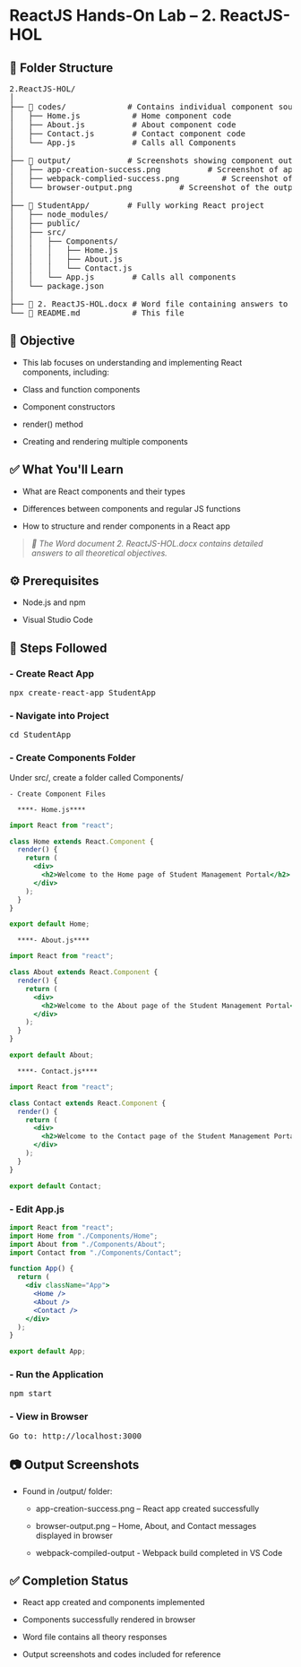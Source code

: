 # ReactJS Hands-On Lab – 2. ReactJS-HOL

## 📁 Folder Structure

<pre>2.ReactJS-HOL/
│
├── 📂 codes/             # Contains individual component source files
│   ├── Home.js           # Home component code
│   ├── About.js          # About component code
│   ├── Contact.js        # Contact component code
│   └── App.js            # Calls all Components
│
├── 📂 output/            # Screenshots showing component outputs
│   ├── app-creation-success.png          # Screenshot of app creation in CMD
│   ├── webpack-complied-success.png         # Screenshot of Webpack build success in VS Code
│   └── browser-output.png          # Screenshot of the output in browser
│
├── 📂 StudentApp/        # Fully working React project
│   ├── node_modules/
│   ├── public/
│   ├── src/
│   │   ├── Components/
│   │   │   ├── Home.js
│   │   │   ├── About.js
│   │   │   └── Contact.js
│   │   └── App.js        # Calls all components
│   └── package.json
│
├── 📄 2. ReactJS-HOL.docx # Word file containing answers to objective questions
└── 📄 README.md           # This file</pre>

## 📌 Objective
- This lab focuses on understanding and implementing React components, including:

- Class and function components

- Component constructors

- render() method

- Creating and rendering multiple components

## ✅ What You'll Learn
- What are React components and their types

- Differences between components and regular JS functions

- How to structure and render components in a React app

>*📝 The Word document 2. ReactJS-HOL.docx contains detailed answers to all theoretical objectives.*

## ⚙️ Prerequisites
- Node.js and npm

- Visual Studio Code

## 🚀 Steps Followed
### - Create React App
<pre>npx create-react-app StudentApp</pre>

### - Navigate into Project
<pre>cd StudentApp</pre>

### - Create Components Folder
Under src/, create a folder called Components/

    - Create Component Files
    
      ****- Home.js****
```jsx     
import React from "react";

class Home extends React.Component {
  render() {
    return (
      <div>
        <h2>Welcome to the Home page of Student Management Portal</h2>
      </div>
    );
  }
}

export default Home;
```

      ****- About.js****
```jsx
import React from "react";

class About extends React.Component {
  render() {
    return (
      <div>
        <h2>Welcome to the About page of the Student Management Portal</h2>
      </div>
    );
  }
}

export default About;
```

      ****- Contact.js****
```jsx
import React from "react";

class Contact extends React.Component {
  render() {
    return (
      <div>
        <h2>Welcome to the Contact page of the Student Management Portal</h2>
      </div>
    );
  }
}

export default Contact;
```

### - Edit App.js
```jsx
import React from "react";
import Home from "./Components/Home";
import About from "./Components/About";
import Contact from "./Components/Contact";

function App() {
  return (
    <div className="App">
      <Home />
      <About />
      <Contact />
    </div>
  );
}

export default App;
```

### - Run the Application
<pre>npm start</pre>

### - View in Browser
<pre>Go to: http://localhost:3000</pre>

## 📷 Output Screenshots
- Found in /output/ folder:

    - app-creation-success.png – React app created successfully

    - browser-output.png – Home, About, and Contact messages displayed in browser

    - webpack-compiled-output - Webpack build completed in VS Code

## ✅ Completion Status
- React app created and components implemented

- Components successfully rendered in browser

- Word file contains all theory responses

- Output screenshots and codes included for reference

